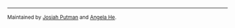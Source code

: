 ---

<small>Maintained by [Josiah Putman](https://github.com/Katsutoshii) and [Angela He](https://github.com/zephyo).</small>